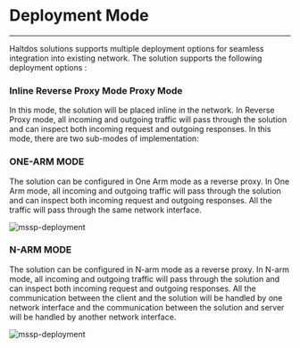 # Deployment Mode
---

Haltdos solutions supports multiple deployment options for seamless integration into existing network.
The solution supports the following deployment options :

### Inline Reverse Proxy Mode Proxy Mode

In this mode, the solution will be placed inline in the network. In Reverse Proxy mode, all incoming and outgoing traffic will pass through the solution and can inspect both incoming request and outgoing responses. In this mode, there are two sub-modes of implementation:

### ONE-ARM MODE

The solution can be configured in One Arm mode as a reverse proxy. In One Arm mode, all incoming and outgoing traffic will pass through the solution and can inspect both incoming request and outgoing responses. All the traffic will pass through the same network interface.

![mssp-deployment](/img/mssp/v8/docs/mssp-deployment1.png)

### N-ARM MODE

The solution can be configured in N-arm mode as a reverse proxy. In N-arm mode, all incoming and outgoing traffic will pass through the solution and can inspect both incoming request and outgoing responses. All the communication between the client and the solution will be handled by one network interface and the communication between the solution and server will be handled by another network interface.

![mssp-deployment](/img/mssp/v8/docs/mssp-deployment2.png)

